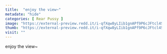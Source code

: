 ```yaml
---
title:  "enjoy the view~"
metadate: "hide"
categories: [ Rear Pussy ]
image: "https://external-preview.redd.it/i-qfXqw8yLIib1gnAPf9P6cJFtcl4S-BDJ4mm-T5Tt4.jpg?auto=webp&s=db192cea1a463975f01f9189de5abc6e6865de36"
thumb: "https://external-preview.redd.it/i-qfXqw8yLIib1gnAPf9P6cJFtcl4S-BDJ4mm-T5Tt4.jpg?width=1080&crop=smart&auto=webp&s=7768a95397ffacd7c194522601612f3af88a3541"
visit: ""
---
```

enjoy the view~
